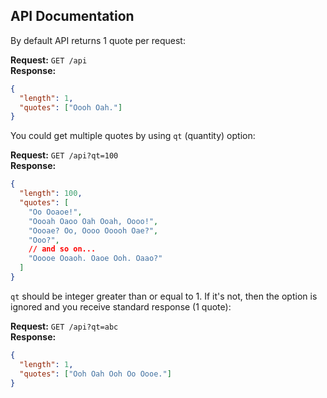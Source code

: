 ## API Documentation

By default API returns 1 quote per request:

**Request:** `GET /api`<br>
**Response:**

```json
{
  "length": 1,
  "quotes": ["Oooh Oah."]
}
```

You could get multiple quotes by using `qt` (quantity) option:

**Request:** `GET /api?qt=100`<br>
**Response:**

```json
{
  "length": 100,
  "quotes": [
    "Oo Ooaoe!",
    "Oooah Oaoo Oah Ooah, Oooo!",
    "Oooae? Oo, Oooo Ooooh Oae?",
    "Ooo?",
    // and so on...
    "Ooooe Ooaoh. Oaoe Ooh. Oaao?"
  ]
}
```

`qt` should be integer greater than or equal to 1. If it's not, then the option is ignored and you receive standard response (1 quote):

**Request:** `GET /api?qt=abc`<br>
**Response:**

```json
{
  "length": 1,
  "quotes": ["Ooh Oah Ooh Oo Oooe."]
}
```
